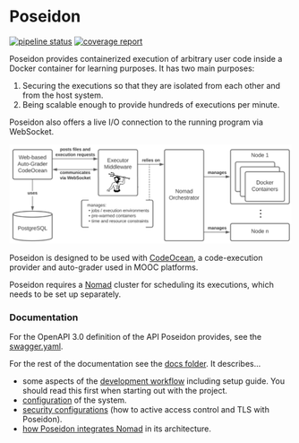 # Poseidon

[![pipeline status](https://gitlab.hpi.de/codeocean/codemoon/poseidon/badges/main/pipeline.svg)](https://gitlab.hpi.de/codeocean/codemoon/poseidon/-/commits/main)
[![coverage report](https://gitlab.hpi.de/codeocean/codemoon/poseidon/badges/main/coverage.svg)](https://gitlab.hpi.de/codeocean/codemoon/poseidon/-/commits/main)

Poseidon provides containerized execution of arbitrary user code inside a Docker container for learning purposes. It has two main purposes:

1. Securing the executions so that they are isolated from each other and from the host system.
2. Being scalable enough to provide hundreds of executions per minute.
   
Poseidon also offers a live I/O connection to the running program via WebSocket.

![Poseidon as mediator between CodeOcean and Nomad.](docs/resources/OverviewCodeOceanPoseidonNomad.png)

Poseidon is designed to be used with [CodeOcean](https://github.com/openHPI/codeocean), a code-execution provider and auto-grader used in MOOC platforms.

Poseidon requires a [Nomad](https://www.nomadproject.io/) cluster for scheduling its executions, which needs to be set up separately.

### Documentation

For the OpenAPI 3.0 definition of the API Poseidon provides, see the [swagger.yaml](api/swagger.yaml).

For the rest of the documentation see the [docs folder](docs). It describes...

- some aspects of the [development workflow](docs/development.md) including setup guide. You should read this first when starting out with the project.
- [configuration](docs/configuration.md) of the system.
- [security configurations](docs/security.md) (how to active access control and TLS with Poseidon).
- [how Poseidon integrates Nomad](docs/nomad_usage.md) in its architecture.
